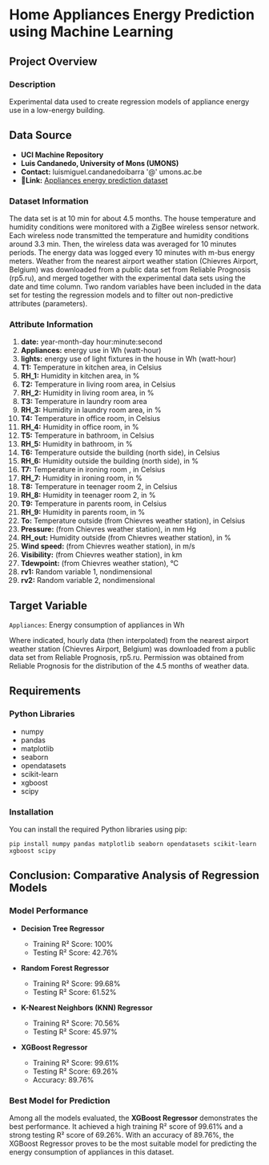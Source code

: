 
# Home Appliances Energy Prediction using Machine Learning

## Project Overview

### Description

Experimental data used to create regression models of appliance energy use in a low-energy building.

## Data Source
- **UCI Machine Repository**
- **Luis Candanedo, University of Mons (UMONS)**
- **Contact:** luismiguel.candanedoibarra '@' umons.ac.be
- **🔗Link:** [Appliances energy prediction dataset](https://archive.ics.uci.edu/ml/datasets/Appliances+energy+prediction)


### Dataset Information

The data set is at 10 min for about 4.5 months. The house temperature and humidity conditions were monitored with a ZigBee wireless sensor network. Each wireless node transmitted the temperature and humidity conditions around 3.3 min. Then, the wireless data was averaged for 10 minutes periods. The energy data was logged every 10 minutes with m-bus energy meters. Weather from the nearest airport weather station (Chievres Airport, Belgium) was downloaded from a public data set from Reliable Prognosis (rp5.ru), and merged together with the experimental data sets using the date and time column. Two random variables have been included in the data set for testing the regression models and to filter out non-predictive attributes (parameters).

### Attribute Information

1. **date:** year-month-day hour:minute:second 
2. **Appliances:** energy use in Wh (watt-hour)
3. **lights:** energy use of light fixtures in the house in Wh (watt-hour)
4. **T1:** Temperature in kitchen area, in Celsius
5. **RH_1:** Humidity in kitchen area, in %
6. **T2:** Temperature in living room area, in Celsius
7. **RH_2:** Humidity in living room area, in %
8. **T3:** Temperature in laundry room area
9. **RH_3:** Humidity in laundry room area, in %
10. **T4:** Temperature in office room, in Celsius
11. **RH_4:** Humidity in office room, in %
12. **T5:** Temperature in bathroom, in Celsius
13. **RH_5:** Humidity in bathroom, in %
14. **T6:** Temperature outside the building (north side), in Celsius
15. **RH_6:** Humidity outside the building (north side), in %
16. **T7:** Temperature in ironing room , in Celsius
17. **RH_7:** Humidity in ironing room, in %
18. **T8:** Temperature in teenager room 2, in Celsius
19. **RH_8:** Humidity in teenager room 2, in %
20. **T9:** Temperature in parents room, in Celsius
21. **RH_9:** Humidity in parents room, in %
22. **To:** Temperature outside (from Chievres weather station), in Celsius
23. **Pressure:** (from Chievres weather station), in mm Hg
24. **RH_out:** Humidity outside (from Chievres weather station), in %
25. **Wind speed:** (from Chievres weather station), in m/s
26. **Visibility:** (from Chievres weather station), in km
27. **Tdewpoint:** (from Chievres weather station), °C
28. **rv1:** Random variable 1, nondimensional
29. **rv2:** Random variable 2, nondimensional

## Target Variable
`Appliances`: Energy consumption of appliances in Wh

Where indicated, hourly data (then interpolated) from the nearest airport weather station (Chievres Airport, Belgium) was downloaded from a public data set from Reliable Prognosis, rp5.ru. Permission was obtained from Reliable Prognosis for the distribution of the 4.5 months of weather data.

## Requirements

### Python Libraries
- numpy
- pandas
- matplotlib
- seaborn
- opendatasets
- scikit-learn
- xgboost
- scipy

### Installation
You can install the required Python libraries using pip:

```
pip install numpy pandas matplotlib seaborn opendatasets scikit-learn xgboost scipy

```

## Conclusion: Comparative Analysis of Regression Models

### Model Performance
- **Decision Tree Regressor**
  - Training R² Score: 100%
  - Testing R² Score: 42.76%
  
- **Random Forest Regressor**
  - Training R² Score: 99.68%
  - Testing R² Score: 61.52%
  
- **K-Nearest Neighbors (KNN) Regressor**
  - Training R² Score: 70.56%
  - Testing R² Score: 45.97%
  
- **XGBoost Regressor**
  - Training R² Score: 99.61%
  - Testing R² Score: 69.26%
  - Accuracy: 89.76%

### Best Model for Prediction
Among all the models evaluated, the **XGBoost Regressor** demonstrates the best performance. It achieved a high training R² score of 99.61% and a strong testing R² score of 69.26%. With an accuracy of 89.76%, the XGBoost Regressor proves to be the most suitable model for predicting the energy consumption of appliances in this dataset.
